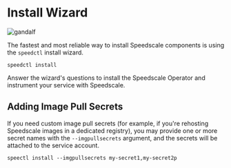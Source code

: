 
# Install Wizard

![gandalf](https://media.giphy.com/media/TcdpZwYDPlWXC/giphy.gif)

The fastest and most reliable way to install Speedscale components is using the `speedctl` install wizard.

```
speedctl install
```

Answer the wizard's questions to install the Speedscale Operator and instrument your service with Speedscale.

## Adding Image Pull Secrets

If you need custom image pull secrets (for example, if you're rehosting Speedscale images in a dedicated registry), you may provide one or more secret names with the `--imgpullsecrets` argument, and the secrets will be attached to the service account.

```
speectl install --imgpullsecrets my-secret1,my-secret2p
```
